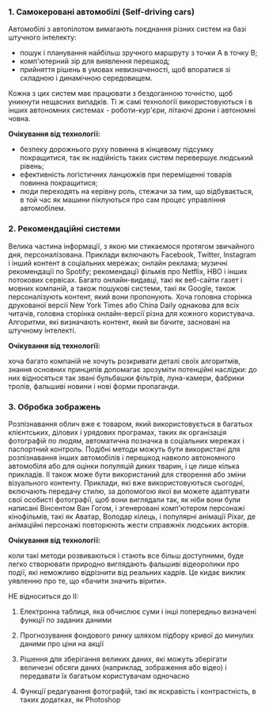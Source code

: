 ### 1. Самокеровані автомобілі (Self-driving cars)

Автомобілі з автопілотом вимагають поєднання різних систем на базі штучного інтелекту:

- пошук і планування найбільш зручного маршруту з точки А в точку В;
- комп'ютерний зір для виявлення перешкод;
- прийняття рішень в умовах невизначеності, щоб впоратися зі складною і динамічною середовищем.

Кожна з цих систем має працювати з бездоганною точністю, щоб уникнути нещасних випадків.
Ті ж самі технології використовуються і в інших автономних системах - роботи-кур'єри, літаючі дрони і автономні човна.

**Очікування від технології:**

- безпеку дорожнього руху повинна в кінцевому підсумку покращитися, так як надійність таких систем перевершує людський рівень;
- ефективність логістичних ланцюжків при переміщенні товарів повинна покращитися;
- люди переходять на керівну роль, стежачи за тим, що відбувається, в той час як машини піклуються про сам процес управління автомобілем.

### 2. Рекомендаційні системи

Велика частина інформації, з якою ми стикаємося протягом звичайного дня, персоналізована.
Приклади включають Facebook, Twitter, Instagram і інший контент в соціальних мережах; онлайн реклама; музичні рекомендації по Spotify; рекомендації фільмів про Netflix, HBO і інших потокових сервісах.
Багато онлайн-видавці, такі як веб-сайти газет і мовних компаній, а також пошукові системи, такі як Google, також персоналізують контент, який вони пропонують.
Хоча головна сторінка друкованої версії New York Times або China Daily однакова для всіх читачів, головна сторінка онлайн-версії різна для кожного користувача. Алгоритми, які визначають контент, який ви бачите, засновані на штучному інтелекті.

**Очікування від технології:**

хоча багато компаній не хочуть розкривати деталі своїх алгоритмів, знання основних принципів допомагає зрозуміти потенційні наслідки: до них відносяться так звані бульбашки фільтрів, луна-камери, фабрики тролів, фальшиві новини і нові форми пропаганди.

### 3. Обробка зображень

Розпізнавання облич вже є товаром, який використовується в багатьох клієнтських, ділових і урядових програмах, таких як організація фотографій по людям, автоматична позначка в соціальних мережах і паспортний контроль.
Подібні методи можуть бути використані для розпізнавання інших автомобілів і перешкод навколо автономного автомобіля або для оцінки популяцій диких тварин, і це лише кілька прикладів.
ІІ також може бути використаний для створення або зміни візуального контенту. Приклади, які вже використовуються сьогодні, включають передачу стилю, за допомогою якої ви можете адаптувати свої особисті фотографії, щоб вони виглядали так, як ніби вони були написані Вінсентом Ван Гогом, і згенеровані комп'ютером персонажі кінофільмів, такі як Аватар, Володар кілець, і популярні анімації Pixar, де анімаційні персонажі повторюють жести справжніх людських акторів.

**Очікування від технології:**

коли такі методи розвиваються і стають все більш доступними, буде легко створювати природно виглядають фальшиві відеоролики про події, які неможливо відрізнити від реальних кадрів. Це кидає виклик уявленню про те, що «бачити значить вірити».

НЕ відноситься до ІІ:

1. Електронна таблиця, яка обчислює суми і інші попередньо визначені функції по заданих даними

2. Прогнозування фондового ринку шляхом підбору кривої до минулих даними про ціни на акції

3. Рішення для зберігання великих даних, які можуть зберігати величезні обсяги даних (наприклад, зображення або відео) і передавати їх багатьом користувачам одночасно

4. Функції редагування фотографій, такі як яскравість і контрастність, в таких додатках, як Photoshop
